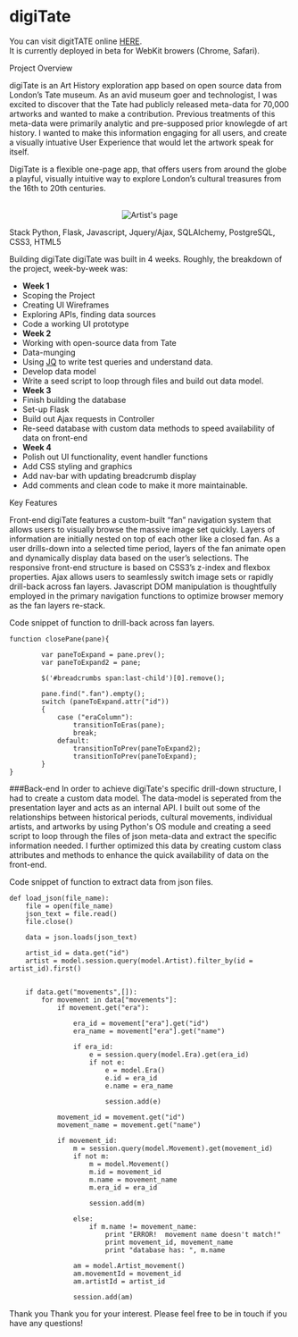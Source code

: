 digiTate
========
You can visit digitTATE online  <a href = http://nora-digitate.herokuapp.com/>HERE</a>. <br>It is currently deployed in beta for WebKit browers (Chrome, Safari).

Project Overview

digiTate is an Art History exploration app based on open source data from London’s Tate museum.  As an avid museum goer and technologist, I was excited to discover that the Tate had publicly released meta-data for 70,000 artworks and wanted to make a contribution. Previous treatments of this meta-data were primarily analytic and pre-supposed prior knowlegde of art history. 
I wanted to make this information engaging for all users, and create a visually intuative User Experience that would let the artwork speak for itself. 

DigiTate is a flexible one-page app, that offers users from around the globe a playful, visually intuitive way to explore London’s cultural treasures from the 16th to 20th centuries.

<p align="center">
  <br/>
  <img align="center" src="/screenshots/gif/Best_Screencast.gif" alt="Artist's page">
</p>


Stack
Python, Flask, Javascript, Jquery/Ajax, SQLAlchemy, PostgreSQL, CSS3, HTML5


Building digiTate
digiTate was built in 4 weeks. Roughly, the breakdown of the project, week-by-week was:
-  <b>Week 1</b>
  - Scoping the Project
  - Creating UI Wireframes
  - Exploring APIs, finding data sources
  - Code a working UI prototype
-  <b>Week 2</b>
  - Working with open-source data from Tate
  - Data-munging
  - Using <a href = "http://stedolan.github.io/jq/">JQ</a> to write test queries and understand data.
  - Develop data model
  - Write a seed script to loop through files and build out data model.
-  <b>Week 3</b>
  - Finish building the database
  - Set-up Flask 
  - Build out Ajax requests in Controller
  - Re-seed database with custom data methods to speed availability of data on front-end
-  <b>Week 4</b>
  - Polish out UI functionality, event handler functions
  - Add CSS styling and graphics
  - Add nav-bar with updating breadcrumb display
  - Add comments and clean code to make it more maintainable.
  
Key Features

Front-end
digiTate features a custom-built “fan” navigation system that allows users to visually browse the massive image set quickly.  Layers of information are initially nested on top of each other like a closed fan.  As a user drills-down into a selected time period, layers of the fan animate open and dynamically display data based on the user’s selections.  The responsive front-end structure is based on CSS3’s z-index and flexbox properties.  Ajax allows users to seamlessly switch image sets or rapidly drill-back across fan layers.  Javascript DOM manipulation is thoughtfully employed in the primary navigation functions to optimize browser memory as the fan layers re-stack.

Code snippet of function to drill-back across fan layers.
```
function closePane(pane){

		var paneToExpand = pane.prev();
		var paneToExpand2 = pane;

		$('#breadcrumbs span:last-child')[0].remove();

		pane.find(".fan").empty();
		switch (paneToExpand.attr("id"))
		{
			case ("eraColumn"):
				transitionToEras(pane);
				break;
			default:
				transitionToPrev(paneToExpand2);
				transitionToPrev(paneToExpand);
		}
}
````



###Back-end
In order to achieve digiTate's specific drill-down structure, I had to create a custom data model.  The data-model is seperated from the presentation layer and acts as an internal API.   I built out some of the relationships between historical periods, cultural movements, individual artists, and artworks by using Python's OS module and creating a seed script to loop through the files of json meta-data and extract the specific information needed.  I further optimized this data by creating custom class attributes and methods to enhance the quick availability of data on the front-end.

Code snippet of function to extract data from json files.
```
def load_json(file_name):
    file = open(file_name)
    json_text = file.read()
    file.close()

    data = json.loads(json_text)

    artist_id = data.get("id")
    artist = model.session.query(model.Artist).filter_by(id = artist_id).first()


    if data.get("movements",[]):
        for movement in data["movements"]:
            if movement.get("era"):
              
                era_id = movement["era"].get("id")
                era_name = movement["era"].get("name")
                
                if era_id:
                    e = session.query(model.Era).get(era_id)
                    if not e:
                        e = model.Era()
                        e.id = era_id
                        e.name = era_name

                        session.add(e)
                        
            movement_id = movement.get("id")
            movement_name = movement.get("name")
            
            if movement_id:          
                m = session.query(model.Movement).get(movement_id)
                if not m:
                    m = model.Movement()
                    m.id = movement_id
                    m.name = movement_name
                    m.era_id = era_id
                
                    session.add(m)

                else:
                    if m.name != movement_name:
                        print "ERROR!  movement name doesn't match!"
                        print movement_id, movement_name
                        print "database has: ", m.name

                am = model.Artist_movement()
                am.movementId = movement_id
                am.artistId = artist_id

                session.add(am)
```
Thank you
Thank you for your interest.  Please feel free to be in touch if you have any questions!


  





  
